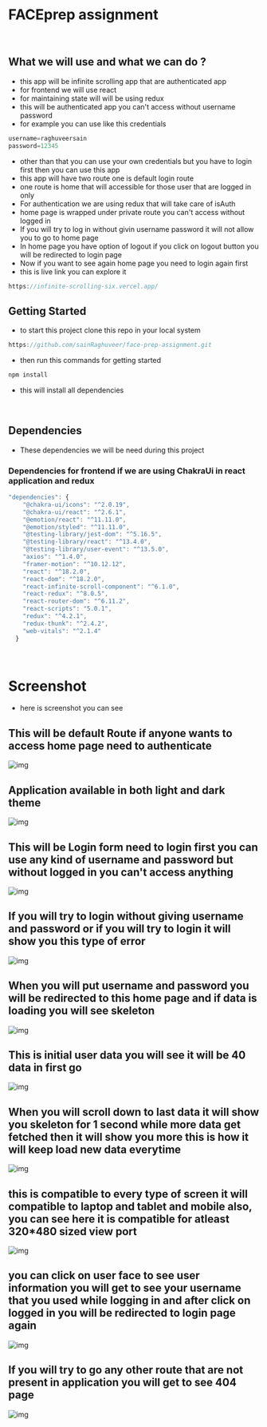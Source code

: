 # FACEprep assignment

<br>

## What we will use and what we can do ?
- this app will be infinite scrolling app that are authenticated app
- for frontend we will use react
- for maintaining state will will be using redux
- this will be authenticated app you can't access without username password
- for example you can use like this credentials
```js
username=raghuveersain
password=12345
```
- other than that you can use your own credentials but you have to login first then you can use this app
- this app will have two route one is default login route
- one route is home that will accessible for those user that are logged in only
- For authentication we are using redux that will take care of isAuth
- home page is wrapped under private route you can't access without logged in
- If you will try to log in without givin username password it will not allow you to go to home page
- In home page you have option of logout if you click on logout button you will be redirected to login page
- Now if you want to see again home page you need to login again first
- this is live link you can explore it
```js
https://infinite-scrolling-six.vercel.app/
```
## Getting Started
- to start this project clone this repo in your local system
```js
https://github.com/sainRaghuveer/face-prep-assignment.git
```
- then run this commands for getting started


```js
npm install
```

- this will install all dependencies


<br>

## Dependencies
- These dependencies we will be need during this project

### Dependencies for frontend if we are using ChakraUi in react application and redux
```js
"dependencies": {
    "@chakra-ui/icons": "^2.0.19",
    "@chakra-ui/react": "^2.6.1",
    "@emotion/react": "^11.11.0",
    "@emotion/styled": "^11.11.0",
    "@testing-library/jest-dom": "^5.16.5",
    "@testing-library/react": "^13.4.0",
    "@testing-library/user-event": "^13.5.0",
    "axios": "^1.4.0",
    "framer-motion": "^10.12.12",
    "react": "^18.2.0",
    "react-dom": "^18.2.0",
    "react-infinite-scroll-component": "^6.1.0",
    "react-redux": "^8.0.5",
    "react-router-dom": "^6.11.2",
    "react-scripts": "5.0.1",
    "redux": "^4.2.1",
    "redux-thunk": "^2.4.2",
    "web-vitals": "^2.1.4"
  }
```

<br>


# Screenshot
- here is screenshot you can see
## This will be default Route if anyone wants to access home page need to authenticate
<img src="https://github.com/sainRaghuveer/face-prep-assignment/assets/112657812/5bcd10f5-b998-4d87-865a-21a468a75672" alt="img"/>

<br>

## Application available in both light and dark theme
<img src="https://github.com/sainRaghuveer/face-prep-assignment/assets/112657812/f112be92-5a5c-4001-9cf0-0b2d00a870d4" alt="img"/>

## This will be Login form need to login first you can use any kind of username and password but without logged in you can't access anything
<img src="https://github.com/sainRaghuveer/face-prep-assignment/assets/112657812/99946b69-2ecd-42e5-a00d-65c3ed5a4873" alt="img"/>

<br>

## If you will try to login without giving username and password or if you will try to login it will show you this type of error
<img src="https://github.com/sainRaghuveer/face-prep-assignment/assets/112657812/99946b69-2ecd-42e5-a00d-65c3ed5a4873" alt="img"/>

## When you will put username and password you will be redirected to this home page and if data is loading you will see skeleton
<img src="https://github.com/sainRaghuveer/face-prep-assignment/assets/112657812/fdc5b1c7-9eec-48af-bcf1-cc633cf75621" alt="img"/>

<br> 

## This is initial user data you will see it will be 40 data in first go
<img src="https://github.com/sainRaghuveer/face-prep-assignment/assets/112657812/4a5316d0-9124-45fd-97cb-6117e031b832" alt="img"/>

<br>

## When you will scroll down to last data it will show you skeleton for 1 second while more data get fetched then it will show you more this is how it will keep load new data everytime
<img src="https://github.com/sainRaghuveer/face-prep-assignment/assets/112657812/f4d60393-ac05-4d14-8e7a-121c6ac2ca7b" alt="img"/>

<br>

## this is compatible to every type of screen it will compatible to laptop and tablet and mobile also, you can see here it is compatible for atleast 320*480 sized view port
<img src="https://github.com/sainRaghuveer/face-prep-assignment/assets/112657812/5b8f4651-e22f-4aed-a7ab-570312e95c1b" alt="img"/>

<br>

## you can click on user face to see user information you will get to see your username that you used while logging in and after click on logged in you will be redirected to login page again
<img src="https://github.com/sainRaghuveer/face-prep-assignment/assets/112657812/f6847ac0-89a5-4355-bd4b-aacf1d913d48" alt="img"/>

<br>

## If you will try to go any other route that are not present in application you will get to see 404 page
<img src="https://github.com/sainRaghuveer/face-prep-assignment/assets/112657812/90b801ab-f07a-4f31-82b7-41c6d9e575c4" alt="img"/>


<br>




